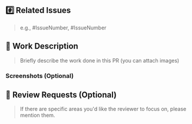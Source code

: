 ## #️⃣ Related Issues

> e.g., #IssueNumber, #IssueNumber

## 📝 Work Description

> Briefly describe the work done in this PR (you can attach images)

### Screenshots (Optional)

## 💬 Review Requests (Optional)

> If there are specific areas you'd like the reviewer to focus on, please mention them.

